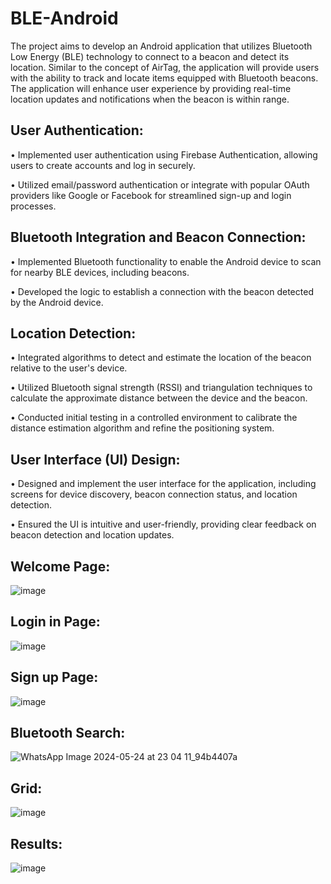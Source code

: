 # BLE-Android

The project aims to develop an Android application that utilizes Bluetooth Low Energy (BLE) technology to
connect to a beacon and detect its location. Similar to the concept of AirTag, the application will provide users with
the ability to track and locate items equipped with Bluetooth beacons. The application will enhance user experience
by providing real-time location updates and notifications when the beacon is within range.

## User Authentication:
• Implemented user authentication using Firebase Authentication, allowing users to create accounts and log in
securely.

• Utilized email/password authentication or integrate with popular OAuth providers like Google or Facebook
for streamlined sign-up and login processes.

## Bluetooth Integration and Beacon Connection:
• Implemented Bluetooth functionality to enable the Android device to scan for nearby BLE devices, including
beacons.

• Developed the logic to establish a connection with the beacon detected by the Android device.

## Location Detection:
• Integrated algorithms to detect and estimate the location of the beacon relative to the user's device.

• Utilized Bluetooth signal strength (RSSI) and triangulation techniques to calculate the approximate distance
between the device and the beacon.

• Conducted initial testing in a controlled environment to calibrate the distance estimation algorithm and refine
the positioning system.

## User Interface (UI) Design:
• Designed and implement the user interface for the application, including screens for device discovery, beacon
connection status, and location detection.

• Ensured the UI is intuitive and user-friendly, providing clear feedback on beacon detection and location
updates.


## Welcome Page:
![image](https://github.com/user-attachments/assets/e72174da-99a5-4898-a4cf-b7047520db9f)

## Login in Page:
![image](https://github.com/user-attachments/assets/3b32be01-5216-4ac4-91c9-4c7ac93e17ba)

## Sign up Page: 
![image](https://github.com/user-attachments/assets/c8a9aa94-7c22-4846-a8e6-e0bdfab66394)

## Bluetooth Search:
![WhatsApp Image 2024-05-24 at 23 04 11_94b4407a](https://github.com/user-attachments/assets/ae7fbee8-fd0a-4742-984d-6da6a23d26f6)

## Grid:
![image](https://github.com/user-attachments/assets/60d4c773-25cd-4b04-8b3e-acb329103a12)

## Results:
![image](https://github.com/user-attachments/assets/ecea2072-19c6-45fc-be5b-179948e7eda4)






